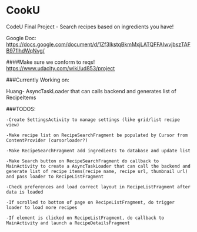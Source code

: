 # CookU
CodeU Final Project - Search recipes based on ingredients you have!

Google Doc: https://docs.google.com/document/d/1Zf3IkstqBkmMxjLATQFFAIwvjbszTAFB97flhdWqNvg/

####Make sure we conform to reqs! https://www.udacity.com/wiki/ud853/project

###Currently Working on:

Huang- AsyncTaskLoader that can calls backend and generates list of RecipeItems

###TODOS:
```
-Create SettingsActivity to manage settings (like grid/list recipe view)

-Make recipe list on RecipeSearchFragment be populated by Cursor from ContentProvider (cursorloader?)

-Make RecipeSearchFragment add ingredients to database and update list

-Make Search button on RecipeSearchFragment do callback to MainActivity to create a AsyncTaskLoader that can call the backend and generate list of recipe items(recipe name, recipe url, thumbnail url) and pass loader to RecipeListFragment

-Check preferences and load correct layout in RecipeListFragment after data is loaded

-If scrolled to bottom of page on RecipeListFragment, do trigger loader to load more recipes

-If element is clicked on RecipeListFragment, do callback to MainActivity and launch a RecipeDetailsFragment
```


